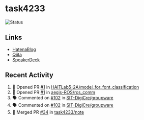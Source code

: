 # task4233
![Status](https://github-readme-stats.vercel.app/api?username=task4233&count_private=true&show_icons=true&theme=chartreuse-dark)

## Links
 - [HatenaBlog](https://task4233.hatenablog.com/)
 - [Qiita](https://qiita.com/task4233)
 - [SpeakerDeck](https://speakerdeck.com/task4233)

## Recent Activity
<!--START_SECTION:activity-->
1. 💪 Opened PR [#1](https://github.com/HAITLab5-2A/model_for_font_classification/pull/1) in [HAITLab5-2A/model_for_font_classification](https://github.com/HAITLab5-2A/model_for_font_classification)
2. 💪 Opened PR [#1](https://github.com/aegis-ROS/ros_comm/pull/1) in [aegis-ROS/ros_comm](https://github.com/aegis-ROS/ros_comm)
3. 🗣 Commented on [#102](https://github.com/SIT-DigiCre/groupware/issues/102) in [SIT-DigiCre/groupware](https://github.com/SIT-DigiCre/groupware)
4. 🗣 Commented on [#102](https://github.com/SIT-DigiCre/groupware/issues/102) in [SIT-DigiCre/groupware](https://github.com/SIT-DigiCre/groupware)
5. 🎉 Merged PR [#34](https://github.com/task4233/note/pull/34) in [task4233/note](https://github.com/task4233/note)
<!--END_SECTION:activity-->
